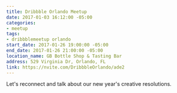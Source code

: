 ```yaml
---
title: Dribbble Orlando Meetup
date: 2017-01-03 16:12:00 -05:00
categories:
- meetup
tags:
- dribbblemeetup orlando
start_date: 2017-01-26 19:00:00 -05:00
end_date: 2017-01-26 21:00:00 -05:00
location_name: GB Bottle Shop & Tasting Bar
address: 529 Virginia Dr, Orlando, FL
link: https://nvite.com/DribbbleOrlando/ade2
---
```


Let's reconnect and talk about our new year's creative resolutions.